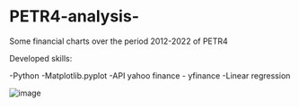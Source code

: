 # PETR4-analysis-

Some financial charts over the period 2012-2022 of PETR4

Developed skills:

-Python
-Matplotlib.pyplot
-API yahoo finance - yfinance
-Linear regression

![image](https://user-images.githubusercontent.com/85653256/230473427-8e11803f-e9cb-4b6a-86ea-8c3ea014c7e4.png)

